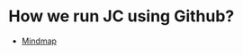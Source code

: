 # How we run JC using Github?
- [Mindmap](https://gmhhope.github.io/fall-postbacc-journal-club-2022/mindmap/JC_mechanism/JC%20running%20mechanism/index.html)
